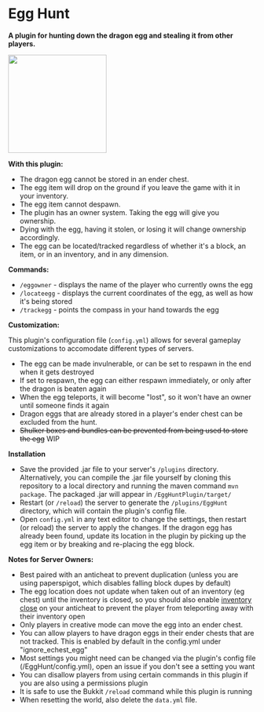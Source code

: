 # Egg Hunt
**A plugin for hunting down the dragon egg and stealing it from other players.**

<img src="https://github.com/HyperSMP/EggHuntPlugin/assets/51202569/c0c860ee-bfa1-480f-baad-12874467416c" width="200" height="200">

**With this plugin:**

- The dragon egg cannot be stored in an ender chest.
- The egg item will drop on the ground if you leave the game with it in your inventory.
- The egg item cannot despawn.
- The plugin has an owner system. Taking the egg will give you ownership.
- Dying with the egg, having it stolen, or losing it will change ownership accordingly.
- The egg can be located/tracked regardless of whether it's a block, an item, or in an inventory, and in any dimension.

**Commands:**
- `/eggowner` - displays the name of the player who currently owns the egg
- `/locateegg` - displays the current coordinates of the egg, as well as how it's being stored
- `/trackegg` - points the compass in your hand towards the egg

**Customization:**

This plugin's configuration file (`config.yml`) allows for several gameplay customizations to accomodate different types of servers.
- The egg can be made invulnerable, or can be set to respawn in the end when it gets destroyed
- If set to respawn, the egg can either respawn immediately, or only after the dragon is beaten again
- When the egg teleports, it will become "lost", so it won't have an owner until someone finds it again
- Dragon eggs that are already stored in a player's ender chest can be excluded from the hunt.
- ~~Shulker boxes and bundles can be prevented from being used to store the egg~~ WIP

**Installation**
- Save the provided .jar file to your server's `/plugins` directory. Alternatively, you can compile the .jar file yourself by cloning this repository to a local directory and running the maven command `mvn package`. The packaged .jar will appear in `/EggHuntPlugin/target/`
- Restart (or `/reload`) the server to generate the `/plugins/EggHunt` directory, which will contain the plugin's config file.
- Open `config.yml` in any text editor to change the settings, then restart (or reload) the server to apply the changes.
If the dragon egg has already been found, update its location in the plugin by picking up the egg item or by breaking and re-placing the egg block.

**Notes for Server Owners:**
- Best paired with an anticheat to prevent duplication (unless you are using paperspigot, which disables falling block dupes by default)
- The egg location does not update when taken out of an inventory (eg chest) until the inventory is closed, so you should also enable [inventory close](https://github.com/NoCheatPlus/Docs/wiki/%5BInventory%5D-Open) on your anticheat to prevent the player from teleporting away with their inventory open
- Only players in creative mode can move the egg into an ender chest.
- You can allow players to have dragon eggs in their ender chests that are not tracked. This is enabled by default in the config.yml under "ignore_echest_egg"
- Most settings you might need can be changed via the plugin's config file (/EggHunt/config.yml), open an issue if you don't see a setting you want
- You can disallow players from using certain commands in this plugin if you are also using a permissions plugin
- It is safe to use the Bukkit `/reload` command while this plugin is running
- When resetting the world, also delete the `data.yml` file.
